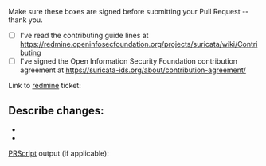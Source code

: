 Make sure these boxes are signed before submitting your Pull Request -- thank you.

- [ ] I've read the contributing guide lines at https://redmine.openinfosecfoundation.org/projects/suricata/wiki/Contributing
- [ ] I've signed the Open Information Security Foundation contribution agreement at https://suricata-ids.org/about/contribution-agreement/

Link to [redmine](https://redmine.openinfosecfoundation.org/projects/suricata/issues) ticket:

Describe changes:
-
-
-

[PRScript](https://redmine.openinfosecfoundation.org/projects/suricata/wiki/PRscript) output (if applicable):




